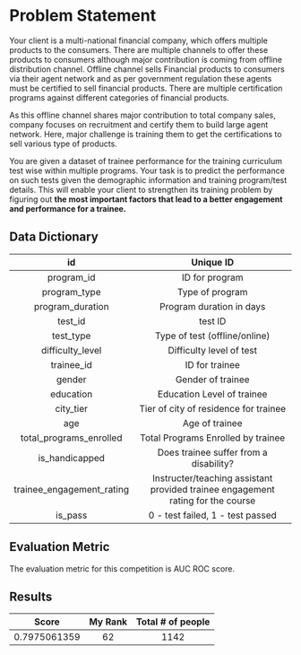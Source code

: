 # Problem Statement

Your client is a multi-national financial company, which offers multiple products to the consumers. There are multiple channels to offer these products to consumers although major contribution is coming from offline distribution channel. Offline channel sells Financial products to consumers via their agent network and as per government regulation these agents must be certified to sell financial products. There are multiple certification programs against different categories of financial products. 


As this offline channel shares major contribution to total company sales, company focuses on recruitment and certify them to build large agent network. Here, major challenge is training them to get the certifications to sell various type of products.
 

You are given a dataset of trainee performance for the training curriculum test wise within multiple programs. Your task is to predict the performance on such tests given the demographic information and training program/test details. This will enable your client to strengthen its training problem by figuring out **the most important factors that lead to a better engagement and performance for a trainee.**

## Data Dictionary 

 
|id 	  |	Unique ID |
|:-------------:|:-------------:|
| program_id 	| ID for program |
| program_type |	 Type of program |
| program_duration | 	 Program duration in days |
| test_id 	| test ID |
| test_type |  Type of test (offline/online) |
| difficulty_level |	 Difficulty level of test |
| trainee_id | 	 ID for trainee |
| gender 	| Gender of trainee |
| education |  Education Level of trainee |
| city_tier | 	 Tier of city of residence for  trainee |
| age | 	 Age of trainee |
| total_programs_enrolled 	| Total Programs Enrolled by trainee |
| is_handicapped 	| Does trainee suffer from a disability? |
| trainee_engagement_rating | 	Instructer/teaching assistant provided trainee engagement rating for the course |
| is_pass |	 0 - test failed, 1 -  test passed |
 
## Evaluation Metric ##

The evaluation metric for this competition is AUC ROC score.

## Results
| Score |  My Rank | Total # of people | 
|:-----:|:-----:|:-------------:|
|0.7975061359 | 62 | 1142 |
